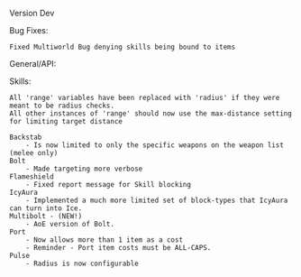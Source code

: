 Version Dev

Bug Fixes:

	Fixed Multiworld Bug denying skills being bound to items

General/API:


Skills:

	All 'range' variables have been replaced with 'radius' if they were meant to be radius checks.
	All other instances of 'range' should now use the max-distance setting for limiting target distance
	
	Backstab
		- Is now limited to only the specific weapons on the weapon list (melee only)
	Bolt
		- Made targeting more verbose
	Flameshield
		- Fixed report message for Skill blocking
	IcyAura
		- Implemented a much more limited set of block-types that IcyAura can turn into Ice.
	Multibolt - (NEW!)
		- AoE version of Bolt.
	Port
		- Now allows more than 1 item as a cost
		- Reminder - Port item costs must be ALL-CAPS.
	Pulse
		- Radius is now configurable